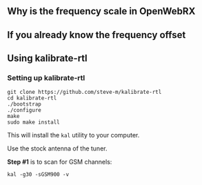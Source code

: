 ## Why is the frequency scale in OpenWebRX

## If you already know the frequency offset

## Using kalibrate-rtl

### Setting up kalibrate-rtl

    git clone https://github.com/steve-m/kalibrate-rtl
    cd kalibrate-rtl
    ./bootstrap
    ./configure
    make
    sudo make install

This will install the `kal` utility to your computer.

Use the stock antenna of the tuner.

**Step #1** is to scan for GSM channels:

    kal -g30 -sGSM900 -v


